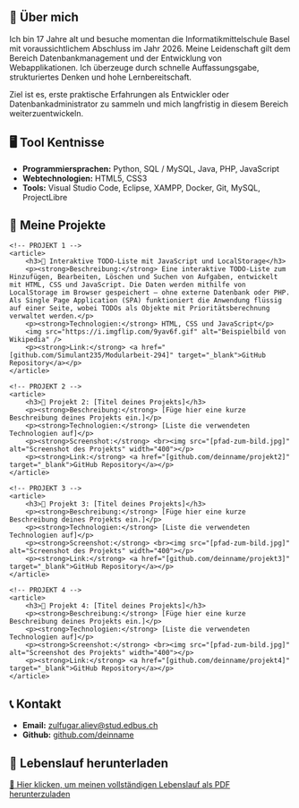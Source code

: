 <!DOCTYPE html>
<html lang="de">
<head>
    <meta charset="UTF-8">
    <title>Zulfugar Aliev - Portfolio</title>
</head>
<body>


<!-- ÜBER MICH -->
<section>
    <h2>👋 Über mich</h2>
    <p>
        Ich bin 17 Jahre alt und besuche momentan die Informatikmittelschule Basel mit voraussichtlichem Abschluss im Jahr 2026.
        Meine Leidenschaft gilt dem Bereich Datenbankmanagement und der Entwicklung von Webapplikationen.
        Ich überzeuge durch schnelle Auffassungsgabe, strukturiertes Denken und hohe Lernbereitschaft.
    </p>
    <p>
        Ziel ist es, erste praktische Erfahrungen als Entwickler oder Datenbankadministrator zu sammeln und mich langfristig in diesem Bereich weiterzuentwickeln.
    </p>
</section>

<!-- TECHNISCHE FÄHIGKEITEN -->
<section>
    <h2>🖥️ Tool Kentnisse</h2>
    <ul>
        <li><strong>Programmiersprachen:</strong> Python, SQL / MySQL, Java, PHP, JavaScript</li>
        <li><strong>Webtechnologien:</strong> HTML5, CSS3</li>
        <li><strong>Tools:</strong> Visual Studio Code, Eclipse, XAMPP, Docker, Git, MySQL, ProjectLibre</li>
    </ul>
</section>

<!-- PROJEKTE -->
<section>
    <h2>📂 Meine Projekte</h2>

    <!-- PROJEKT 1 -->
    <article>
        <h3>🔹 Interaktive TODO-Liste mit JavaScript und LocalStorage</h3>
        <p><strong>Beschreibung:</strong> Eine interaktive TODO-Liste zum Hinzufügen, Bearbeiten, Löschen und Suchen von Aufgaben, entwickelt mit HTML, CSS und JavaScript. Die Daten werden mithilfe von LocalStorage im Browser gespeichert – ohne externe Datenbank oder PHP. Als Single Page Application (SPA) funktioniert die Anwendung flüssig auf einer Seite, wobei TODOs als Objekte mit Prioritätsberechnung verwaltet werden.</p>
        <p><strong>Technologien:</strong> HTML, CSS und JavaScript</p>
        <img src="https://i.imgflip.com/9yav6f.gif" alt="Beispielbild von Wikipedia" />
        <p><strong>Link:</strong> <a href="[github.com/Simulant235/Modularbeit-294]" target="_blank">GitHub Repository</a></p>
    </article>

    <!-- PROJEKT 2 -->
    <article>
        <h3>🔹 Projekt 2: [Titel deines Projekts]</h3>
        <p><strong>Beschreibung:</strong> [Füge hier eine kurze Beschreibung deines Projekts ein.]</p>
        <p><strong>Technologien:</strong> [Liste die verwendeten Technologien auf]</p>
        <p><strong>Screenshot:</strong> <br><img src="[pfad-zum-bild.jpg]" alt="Screenshot des Projekts" width="400"></p>
        <p><strong>Link:</strong> <a href="[github.com/deinname/projekt2]" target="_blank">GitHub Repository</a></p>
    </article>

    <!-- PROJEKT 3 -->
    <article>
        <h3>🔹 Projekt 3: [Titel deines Projekts]</h3>
        <p><strong>Beschreibung:</strong> [Füge hier eine kurze Beschreibung deines Projekts ein.]</p>
        <p><strong>Technologien:</strong> [Liste die verwendeten Technologien auf]</p>
        <p><strong>Screenshot:</strong> <br><img src="[pfad-zum-bild.jpg]" alt="Screenshot des Projekts" width="400"></p>
        <p><strong>Link:</strong> <a href="[github.com/deinname/projekt3]" target="_blank">GitHub Repository</a></p>
    </article>

    <!-- PROJEKT 4 -->
    <article>
        <h3>🔹 Projekt 4: [Titel deines Projekts]</h3>
        <p><strong>Beschreibung:</strong> [Füge hier eine kurze Beschreibung deines Projekts ein.]</p>
        <p><strong>Technologien:</strong> [Liste die verwendeten Technologien auf]</p>
        <p><strong>Screenshot:</strong> <br><img src="[pfad-zum-bild.jpg]" alt="Screenshot des Projekts" width="400"></p>
        <p><strong>Link:</strong> <a href="[github.com/deinname/projekt4]" target="_blank">GitHub Repository</a></p>
    </article>
</section>

<!-- KONTAKT -->
<section>
    <h2>📞 Kontakt</h2>
    <ul>
        <li><strong>Email:</strong> <a href="mailto:zulfugar.aliev@stud.edbus.ch">zulfugar.aliev@stud.edbus.ch</a></li>
        <li><strong>Github:</strong> <a href="https://github.com/deinname"  target="_blank">github.com/deinname</a></li>
    </ul>
</section>

<!-- LEbenslauf DOWNLOAD -->
<section>
    <h2>📄 Lebenslauf herunterladen</h2>
    <p>
        <a href="Lebenslauf_Zulfugar_Aliev.pdf" target="_blank">🔗 Hier klicken, um meinen vollständigen Lebenslauf als PDF herunterzuladen</a>
    </p>
</section>

</body>
</html>
